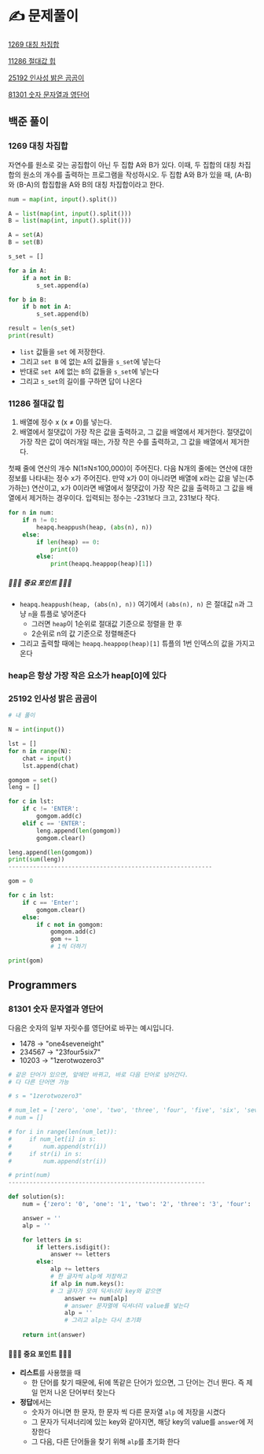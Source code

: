 # ✍️ 문제풀이

[1269 대칭 차집합](#1269_대칭_차집합)

[11286 절대값 힙](#11286-절대값-힙)

[25192 인사성 밝은 곰곰이](#25192-인사성-밝은-곰곰이)

[81301 숫자 문자열과 영단어](#81301-숫자-문자열과-영단어)







## 백준 풀이



### 1269 대칭 차집합

자연수를 원소로 갖는 공집합이 아닌 두 집합 A와 B가 있다. 이때, 두 집합의 대칭 차집합의 원소의 개수를 출력하는 프로그램을 작성하시오. 두 집합 A와 B가 있을 때, (A-B)와 (B-A)의 합집합을 A와 B의 대칭 차집합이라고 한다.

```python
num = map(int, input().split())

A = list(map(int, input().split()))
B = list(map(int, input().split()))

A = set(A)
B = set(B)

s_set = []

for a in A:
    if a not in B:
        s_set.append(a)

for b in B:
    if b not in A:
        s_set.append(b)

result = len(s_set)
print(result)
```

- `list` 값들을 `set` 에 저장한다.
- 그리고 `set B` 에 없는 `A`의 값들을 `s_set`에 넣는다
- 반대로 `set A`에 없는 `B`의 값들을 `s_set`에 넣는다
- 그리고 `s_set`의 길이를 구하면 답이 나온다



### 11286 절대값 힙

1. 배열에 정수 x (x ≠ 0)를 넣는다.
2. 배열에서 절댓값이 가장 작은 값을 출력하고, 그 값을 배열에서 제거한다. 절댓값이 가장 작은 값이 여러개일 때는, 가장 작은 수를 출력하고, 그 값을 배열에서 제거한다.

첫째 줄에 연산의 개수 N(1≤N≤100,000)이 주어진다. 다음 N개의 줄에는 연산에 대한 정보를 나타내는 정수 x가 주어진다. 만약 x가 0이 아니라면 배열에 x라는 값을 넣는(추가하는) 연산이고, x가 0이라면 배열에서 절댓값이 가장 작은 값을 출력하고 그 값을 배열에서 제거하는 경우이다. 입력되는 정수는 -231보다 크고, 231보다 작다.

```python
for n in num:
    if n != 0:
        heapq.heappush(heap, (abs(n), n))
    else:
        if len(heap) == 0:
            print(0)
        else:
            print(heapq.heappop(heap)[1])
```

##### 🚨🚨🚨 중요 포인트 🚨🚨🚨

- `heapq.heappush(heap, (abs(n), n))` 여기에서 `(abs(n), n)` 은 절대값 `n`과 그냥 `n`을 튜플로 넣어준다
  - 그러면 `heap`이 1순위로 절대값 기준으로 정렬을 한 후
  - 2순위로 n의 값 기준으로 정렬해준다
- 그리고 출력할 때에는 `heapq.heappop(heap)[1]` 튜플의 1번 인덱스의 값을 가지고 온다

### heap은 항상 가장 작은 요소가 heap[0]에 있다 



### 25192 인사성 밝은 곰곰이

```python
# 내 풀이

N = int(input())

lst = []
for n in range(N):
    chat = input()
    lst.append(chat)

gomgom = set()
leng = []

for c in lst:
    if c != 'ENTER':
        gomgom.add(c)
    elif c == 'ENTER':
        leng.append(len(gomgom))
        gomgom.clear()

leng.append(len(gomgom))
print(sum(leng))
----------------------------------------------------------

gom = 0

for c in lst:
    if c == 'Enter':
        gomgom.clear()
    else:
        if c not in gomgom:
            gomgom.add(c)
            gom += 1
            # 1씩 더하기

print(gom)
```





## Programmers

### 81301 숫자 문자열과 영단어

다음은 숫자의 일부 자릿수를 영단어로 바꾸는 예시입니다.

- 1478 → "one4seveneight"
- 234567 → "23four5six7"
- 10203 → "1zerotwozero3"

```python
# 같은 단어가 있으면, 앞에만 바뀌고, 바로 다음 단어로 넘어간다.
# 다 다른 단어면 가능

# s = "1zerotwozero3"

# num_let = ['zero', 'one', 'two', 'three', 'four', 'five', 'six', 'seven', 'eight', 'nine']
# num = []

# for i in range(len(num_let)):
#     if num_let[i] in s:
#         num.append(str(i))
#     if str(i) in s:
#         num.append(str(i))

# print(num)
--------------------------------------------------------

def solution(s):
    num = {'zero': '0', 'one': '1', 'two': '2', 'three': '3', 'four': '4', 'five': '5', 'six': '6', 'seven': '7', 'eight': '8', 'nine': '9'}

    answer = ''
    alp = ''

    for letters in s:
        if letters.isdigit():
            answer += letters
        else:
            alp += letters
            # 한 글자씩 alp에 저장하고
            if alp in num.keys():
            # 그 글자가 모여 딕셔너리 key와 같으면
                answer += num[alp]
                # answer 문자열에 딕셔너리 value를 넣는다
                alp = ''
                # 그리고 alp는 다시 초기화
    
    return int(answer)
```

#### 🚨🚨🚨 중요 포인트 🚨🚨🚨

- **리스트**를 사용했을 때
  - 한 단어를 찾기 때문에, 뒤에 똑같은 단어가 있으면, 그 단어는 건너 뛴다. 즉 제일 먼저 나온 단어부터 찾는다
- **정답**에서는
  - 숫자가 아니면 한 문자, 한 문자 씩 다른 문자열 `alp` 에 저장을 시켰다
  - 그 문자가 딕셔너리에 있는 key와 같아지면, 해당 key의 value를 `answer`에 저장한다
  - 그 다음, 다른 단어들을 찾기 위해 `alp`를 초기화 한다
